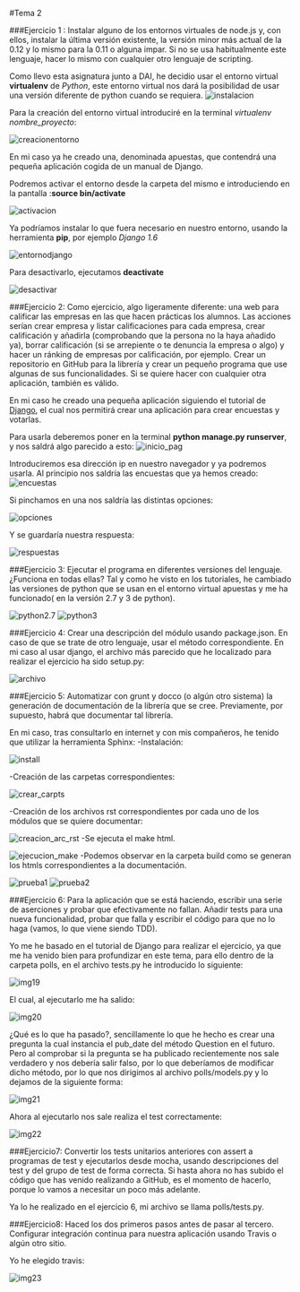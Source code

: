 #Tema 2

###Ejercicio 1 : Instalar alguno de los entornos virtuales de node.js y, con ellos, instalar la última versión existente, la versión minor más actual de la 0.12 y lo mismo para la 0.11 o alguna impar. Si no se usa habitualmente este lenguaje, hacer lo mismo con cualquier otro lenguaje de scripting.

Como llevo esta asignatura junto a DAI, he decidio usar el entorno virtual **virtualenv** de *Python*, este entorno virtual nos dará la posibilidad de usar una versión diferente de python cuando se requiera.
![instalacion](https://www.dropbox.com/s/fdzqddwkiowrfsa/img1.png?dl=1)

Para la creación del entorno virtual introduciré en la terminal *virtualenv nombre_proyecto*:

![creacionentorno](https://www.dropbox.com/s/8zoysj6awvposzp/img2.png?dl=1)

En mi caso ya he creado una, denominada apuestas, que contendrá una pequeña aplicación cogida de un manual de Django.

Podremos activar el entorno desde la carpeta del mismo e introduciendo en la pantalla :**source bin/activate** 

![activacion](https://www.dropbox.com/s/yjdd4pltjnsiged/img3.png?dl=1)


Ya podríamos instalar lo que fuera necesario en nuestro entorno, usando la herramienta **pip**, por ejemplo *Django 1.6*

![entornodjango](https://www.dropbox.com/s/vt7a0mmjhkf7wnw/img4.png?dl=1)

Para desactivarlo, ejecutamos **deactivate**

![desactivar](https://www.dropbox.com/s/4emfd7chdqdy6e8/img5.png?dl=1)

###Ejercicio 2: Como ejercicio, algo ligeramente diferente: una web para calificar las empresas en las que hacen prácticas los alumnos. Las acciones serían crear empresa y listar calificaciones para cada empresa, crear calificación y añadirla (comprobando que la persona no la haya añadido ya), borrar calificación (si se arrepiente o te denuncia la empresa o algo) y hacer un ránking de empresas por calificación, por ejemplo. Crear un repositorio en GitHub para la librería y crear un pequeño programa que use algunas de sus funcionalidades. Si se quiere hacer con cualquier otra aplicación, también es válido.

En mi caso he creado una pequeña aplicación siguiendo el tutorial de [Django](https://docs.djangoproject.com/en/1.8/intro/tutorial01/), el cual nos permitirá crear una aplicación para crear encuestas y votarlas.

Para usarla deberemos poner en la terminal **python manage.py runserver**, y nos saldrá algo parecido a esto:
![inicio_pag](https://www.dropbox.com/s/cn57dygf4jmzmjz/img6.png?dl=1)

Introduciremos esa dirección ip en nuestro navegador y ya podremos usarla. Al principio nos saldría las encuestas que ya hemos creado:
![encuestas](https://www.dropbox.com/s/578zwjvea9uewcf/img7.png?dl=1)

Si pinchamos en una nos saldría las distintas opciones:


![opciones](https://www.dropbox.com/s/a5bq5pmyhavazyy/img8.png?dl=1)

Y se guardaría nuestra respuesta:



![respuestas](https://www.dropbox.com/s/dw7juwy5ot7347s/img9.png?dl=1)

###Ejercicio 3: Ejecutar el programa en diferentes versiones del lenguaje. ¿Funciona en todas ellas?
Tal y como he visto en los tutoriales, he cambiado las versiones de python que se usan en el entorno virtual apuestas y me ha funcionado( en la versión 2.7 y 3 de python).

![python2.7](https://www.dropbox.com/s/isboeaojuu5obx2/img10.png?dl=1)
![python3](https://www.dropbox.com/s/5yl93wgmo0534nc/img11.png?dl=1)

###Ejercicio 4: Crear una descripción del módulo usando package.json. En caso de que se trate de otro lenguaje, usar el método correspondiente.
En mi caso al usar django, el archivo más parecido que he localizado para realizar el ejercicio ha sido setup.py:

![archivo](https://www.dropbox.com/s/u0wmzqwbzt5vrtj/img12.png?dl=1)

###Ejercicio 5: Automatizar con grunt y docco (o algún otro sistema) la generación de documentación de la librería que se cree. Previamente, por supuesto, habrá que documentar tal librería.

En mi caso, tras consultarlo en internet y con mis compañeros, he tenido que utilizar la herramienta Sphinx:
-Instalación:


![install](https://www.dropbox.com/s/s2nasxeoyajf89u/img13.png?dl=1)

-Creación de las carpetas correspondientes:


![crear_carpts](https://www.dropbox.com/s/zt6kmjz88r1iuv4/img14.png?dl=1)

-Creación de los archivos rst correspondientes por cada uno de los módulos que se quiere documentar:


![creacion_arc_rst](https://www.dropbox.com/s/uyjwnz47vqjum1v/img15.png?dl=1)
-Se ejecuta el make html.


![ejecucion_make](https://www.dropbox.com/s/7if4sss2a19ajxf/img16.png?dl=1)
-Podemos observar en la carpeta build como se generan los htmls correspondientes a la documentación.

![prueba1](https://www.dropbox.com/s/3bvonnq2vhw8ksg/img17.png?dl=1)
![prueba2](https://www.dropbox.com/s/tm2858drxvuze16/img18.png?dl=1)

###Ejercicio 6: Para la aplicación que se está haciendo, escribir una serie de aserciones y probar que efectivamente no fallan. Añadir tests para una nueva funcionalidad, probar que falla y escribir el código para que no lo haga (vamos, lo que viene siendo TDD).

Yo me he basado en el tutorial de Django para realizar el ejercicio, ya que me ha venido bien para profundizar en este tema, para ello dentro de la carpeta polls, en el archivo tests.py he introducido lo siguiente:

![img19](https://www.dropbox.com/s/t05efyp9zmdrrvr/img19.png?dl=1)

El cual, al ejecutarlo me ha salido:


![img20](https://www.dropbox.com/s/xrxmz085sjvn2ha/img20.png?dl=1)

¿Qué es lo que ha pasado?, sencillamente lo que he hecho es crear una pregunta la cual instancia el pub_date del método Question en el futuro. Pero al comprobar si la pregunta se ha publicado recientemente nos sale verdadero y nos debería salir falso, por lo que deberíamos de modificar dicho método, por lo que nos dirigimos al archivo polls/models.py y lo dejamos de la siguiente forma:

 
![img21](https://www.dropbox.com/s/ztjwfw6riajmjc0/img21.png?dl=1)

Ahora al ejecutarlo nos sale realiza el test correctamente:


![img22](https://www.dropbox.com/s/o2yw439d6y3xuj6/img22.png?dl=1)

###Ejercicio7: Convertir los tests unitarios anteriores con assert a programas de test y ejecutarlos desde mocha, usando descripciones del test y del grupo de test de forma correcta. Si hasta ahora no has subido el código que has venido realizando a GitHub, es el momento de hacerlo, porque lo vamos a necesitar un poco más adelante.

Ya lo he realizado en el ejercicio 6, mi archivo se llama polls/tests.py.

###Ejercicio8: Haced los dos primeros pasos antes de pasar al tercero. Configurar integración continua para nuestra aplicación usando Travis o algún otro sitio.

Yo he elegido travis:

![img23](https://www.dropbox.com/s/o2yw439d6y3xuj6/img22.png?dl=1)


